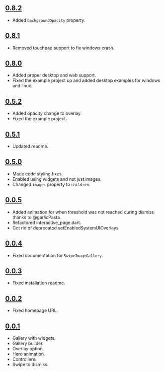 ## [0.8.2](https://github.com/dbilgin/swipe_image_gallery/releases/tag/v0.8.2)

- Added `backgroundOpacity` property.

## [0.8.1](https://github.com/dbilgin/swipe_image_gallery/releases/tag/v0.8.1)

- Removed touchpad support to fix windows crash.

## [0.8.0](https://github.com/dbilgin/swipe_image_gallery/releases/tag/v0.8.0)

- Added proper desktop and web support.
- Fixed the example project up and added desktop examples for windows and linux.

## [0.5.2](https://github.com/dbilgin/swipe_image_gallery/releases/tag/v0.5.2)

- Added opacity change to overlay.
- Fixed the example project.

## [0.5.1](https://github.com/dbilgin/swipe_image_gallery/releases/tag/v0.5.1)

- Updated readme.

## [0.5.0](https://github.com/dbilgin/swipe_image_gallery/releases/tag/v0.5.0)

- Made code styling fixes.
- Enabled using widgets and not just images.
- Changed `images` property to `children`.

## [0.0.5](https://github.com/dbilgin/swipe_image_gallery/releases/tag/v0.0.5)

- Added animation for when threshold was not reached during dismiss thanks to @garlicPasta.
- Refactored interactive_page.dart.
- Got rid of deprecated setEnabledSystemUIOverlays.

## [0.0.4](https://github.com/dbilgin/swipe_image_gallery/releases/tag/v0.0.4)

- Fixed documentation for `SwipeImageGallery`.

## [0.0.3](https://github.com/dbilgin/swipe_image_gallery/releases/tag/v0.0.3)

- Fixed installation readme.

## [0.0.2](https://github.com/dbilgin/swipe_image_gallery/releases/tag/v0.0.2)

- Fixed homepage URL.

## [0.0.1](https://github.com/dbilgin/swipe_image_gallery/releases/tag/v0.0.1)

- Gallery with widgets.
- Gallery builder.
- Overlay option.
- Hero animation.
- Controllers.
- Swipe to dismiss.
